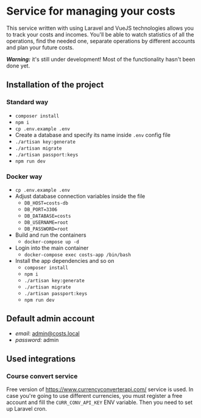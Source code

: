 # Service for managing your costs

This service written with using Laravel and VueJS technologies allows you to track your costs and incomes. You'll be able to watch statistics of all the operations, find the needed one, separate operations by different accounts and plan your future costs.

***Warning:*** it's still under development! Most of the functionality hasn't been done yet.

## Installation of the project
### Standard way
- `composer install`
- `npm i`
- `cp .env.example .env`
- Create a database and specify its name inside `.env` config file
- `./artisan key:generate`
- `./artisan migrate`
- `./artisan passport:keys`
- `npm run dev`

### Docker way
- `cp .env.example .env`
- Adjust database connection variables inside the file
  - `DB_HOST=costs-db`
  - `DB_PORT=3306`
  - `DB_DATABASE=costs`
  - `DB_USERNAME=root`
  - `DB_PASSWORD=root`
- Build and run the containers
  - `docker-compose up -d`
- Login into the main container
  - `docker-compose exec costs-app /bin/bash`
- Install the app dependencies and so on
  - `composer install`
  - `npm i`
  - `./artisan key:generate`
  - `./artisan migrate`
  - `./artisan passport:keys`
  - `npm run dev`

## Default admin account
- *email*: admin@costs.local
- *password:* admin

## Used integrations
### Course convert service
Free version of https://www.currencyconverterapi.com/ service is used. In case you're going to use different currencies, you must register a free account and fill the `CURR_CONV_API_KEY` ENV variable. Then you need to set up Laravel cron.

